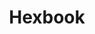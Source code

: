 ---
layout: project
categories: link
weight: 4
title: Hexbook
link: "http://hexbook.mtk.me/"
work_preview: "/uploads/2014/work/hexbook/hexbook.png"
---